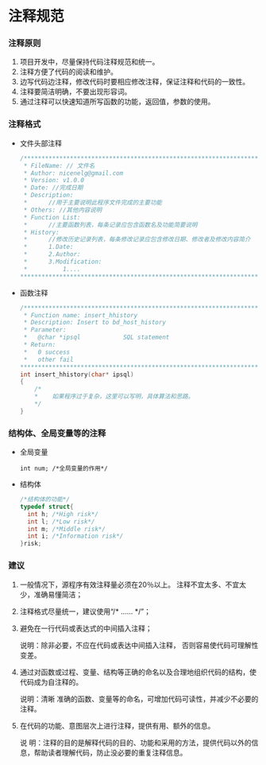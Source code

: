 # 注释规范

### 注释原则

1. 项目开发中，尽量保持代码注释规范和统一。 
2. 注释方便了代码的阅读和维护。 
3. 边写代码边注释，修改代码时要相应修改注释，保证注释和代码的一致性。 
4. 注释要简洁明确，不要出现形容词。  
5. 通过注释可以快速知道所写函数的功能，返回值，参数的使用。

### 注释格式

- 文件头部注释

  ```c
  /******************************************************************************
   * FileName: // 文件名
   * Author: nicenelg@gmail.com
   * Version: v1.0.0
   * Date: //完成日期
   * Description:
   *      //用于主要说明此程序文件完成的主要功能
   * Others: //其他内容说明
   * Function List:
   *      //主要函数列表，每条记录应包含函数名及功能简要说明                      
   * History:
   *      //修改历史记录列表，每条修改记录应包含修改日期、修改者及修改内容简介       
   *      1.Date:
   *      2.Author:
   *      3.Modification:
   *          1....
  ******************************************************************************/
  ```

- 函数注释

  ```c
  /******************************************************************************
   * Function name: insert_hhistory
   * Description: Insert to bd_host_history
   * Parameter:
   *   @char *ipsql            SQL statement                                             
   * Return:
   *   0 success
   *   other fail
  ******************************************************************************/
  int insert_hhistory(char* ipsql)
  {
      /*
      *    如果程序过于复杂，这里可以写明，具体算法和思路。
      */
  }
  ```

### 结构体、全局变量等的注释

- 全局变量

  `int num; /*全局变量的作用*/`

- 结构体

  ```c
  /*结构体的功能*/
  typedef struct{
  	int h; /*High risk*/
  	int l; /*Low risk*/
  	int m; /*Middle risk*/
  	int i; /*Information risk*/
  }risk;
  ```

### 建议

1. 一般情况下，源程序有效注释量必须在20％以上。 注释不宜太多、不宜太少，准确易懂简洁；

2. 注释格式尽量统一，建议使用“/* …… */”；

3. 避免在一行代码或表达式的中间插入注释；

   说明：除非必要，不应在代码或表达中间插入注释， 否则容易使代码可理解性变差。

4. 通过对函数或过程、变量、结构等正确的命名以及合理地组织代码的结构，使代码成为自注释的。

   说明：清晰 准确的函数、变量等的命名，可增加代码可读性，并减少不必要的注释。

5. 在代码的功能、意图层次上进行注释，提供有用、额外的信息。

   说 明：注释的目的是解释代码的目的、功能和采用的方法，提供代码以外的信息，帮助读者理解代码，防止没必要的重复注释信息。